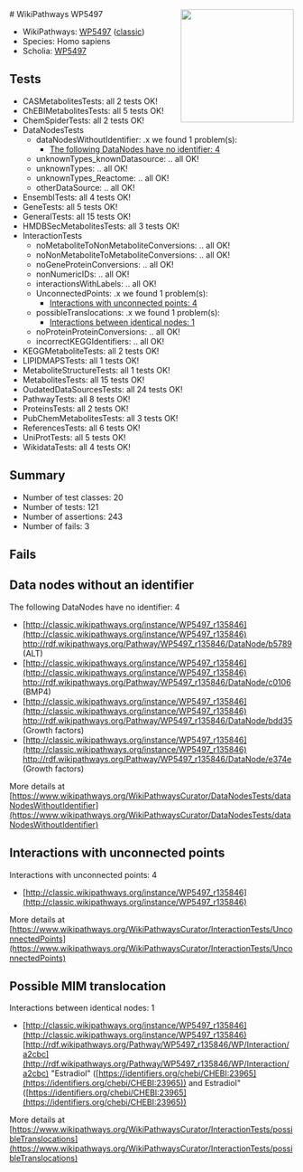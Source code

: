 <img style="float: right; width: 200px" src="https://upload.wikimedia.org/wikipedia/commons/thumb/8/83/Wplogo_with_text_500.png/640px-Wplogo_with_text_500.png" />
# WikiPathways WP5497

* WikiPathways: [WP5497](https://wikipathways.org/pathways/WP5497) ([classic](https://classic.wikipathways.org/instance/WP5497))
* Species: Homo sapiens
* Scholia: [WP5497](https://scholia.toolforge.org/wikipathways/WP5497)
## Tests
* CASMetabolitesTests: all 2 tests OK!
* ChEBIMetabolitesTests: all 5 tests OK!
* ChemSpiderTests: all 2 tests OK!
* DataNodesTests
    * dataNodesWithoutIdentifier: .x we found 1 problem(s):
        * [The following DataNodes have no identifier: 4](#d2d32fa3)
    * unknownTypes_knownDatasource: .. all OK!
    * unknownTypes: .. all OK!
    * unknownTypes_Reactome: .. all OK!
    * otherDataSource: .. all OK!
* EnsemblTests: all 4 tests OK!
* GeneTests: all 5 tests OK!
* GeneralTests: all 15 tests OK!
* HMDBSecMetabolitesTests: all 3 tests OK!
* InteractionTests
    * noMetaboliteToNonMetaboliteConversions: .. all OK!
    * noNonMetaboliteToMetaboliteConversions: .. all OK!
    * noGeneProteinConversions: .. all OK!
    * nonNumericIDs: .. all OK!
    * interactionsWithLabels: .. all OK!
    * UnconnectedPoints: .x we found 1 problem(s):
        * [Interactions with unconnected points: 4](#35a61adc)
    * possibleTranslocations: .x we found 1 problem(s):
        * [Interactions between identical nodes: 1](#1c118206)
    * noProteinProteinConversions: .. all OK!
    * incorrectKEGGIdentifiers: .. all OK!
* KEGGMetaboliteTests: all 2 tests OK!
* LIPIDMAPSTests: all 1 tests OK!
* MetaboliteStructureTests: all 1 tests OK!
* MetabolitesTests: all 15 tests OK!
* OudatedDataSourcesTests: all 24 tests OK!
* PathwayTests: all 8 tests OK!
* ProteinsTests: all 2 tests OK!
* PubChemMetabolitesTests: all 3 tests OK!
* ReferencesTests: all 6 tests OK!
* UniProtTests: all 5 tests OK!
* WikidataTests: all 4 tests OK!


## Summary

* Number of test classes: 20
* Number of tests: 121
* Number of assertions: 243
* Number of fails: 3

## Fails

<a name="d2d32fa3" />

## Data nodes without an identifier

The following DataNodes have no identifier: 4

* [http://classic.wikipathways.org/instance/WP5497_r135846](http://classic.wikipathways.org/instance/WP5497_r135846) http://rdf.wikipathways.org/Pathway/WP5497_r135846/DataNode/b5789 (ALT)
* [http://classic.wikipathways.org/instance/WP5497_r135846](http://classic.wikipathways.org/instance/WP5497_r135846) http://rdf.wikipathways.org/Pathway/WP5497_r135846/DataNode/c0106 (BMP4)
* [http://classic.wikipathways.org/instance/WP5497_r135846](http://classic.wikipathways.org/instance/WP5497_r135846) http://rdf.wikipathways.org/Pathway/WP5497_r135846/DataNode/bdd35 (Growth factors)
* [http://classic.wikipathways.org/instance/WP5497_r135846](http://classic.wikipathways.org/instance/WP5497_r135846) http://rdf.wikipathways.org/Pathway/WP5497_r135846/DataNode/e374e (Growth factors)


More details at [https://www.wikipathways.org/WikiPathwaysCurator/DataNodesTests/dataNodesWithoutIdentifier](https://www.wikipathways.org/WikiPathwaysCurator/DataNodesTests/dataNodesWithoutIdentifier)

<a name="35a61adc" />

## Interactions with unconnected points

Interactions with unconnected points: 4

* [http://classic.wikipathways.org/instance/WP5497_r135846](http://classic.wikipathways.org/instance/WP5497_r135846)


More details at [https://www.wikipathways.org/WikiPathwaysCurator/InteractionTests/UnconnectedPoints](https://www.wikipathways.org/WikiPathwaysCurator/InteractionTests/UnconnectedPoints)

<a name="1c118206" />

## Possible MIM translocation

Interactions between identical nodes: 1

* [http://classic.wikipathways.org/instance/WP5497_r135846](http://classic.wikipathways.org/instance/WP5497_r135846) [http://rdf.wikipathways.org/Pathway/WP5497_r135846/WP/Interaction/a2cbc](http://rdf.wikipathways.org/Pathway/WP5497_r135846/WP/Interaction/a2cbc) "Estradiol" ([https://identifiers.org/chebi/CHEBI:23965](https://identifiers.org/chebi/CHEBI:23965)) and 
Estradiol" ([https://identifiers.org/chebi/CHEBI:23965](https://identifiers.org/chebi/CHEBI:23965))


More details at [https://www.wikipathways.org/WikiPathwaysCurator/InteractionTests/possibleTranslocations](https://www.wikipathways.org/WikiPathwaysCurator/InteractionTests/possibleTranslocations)

